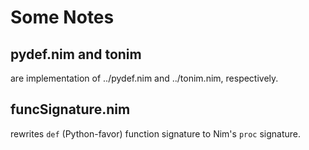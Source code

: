 # Some Notes

## pydef.nim and tonim
are implementation of ../pydef.nim and ../tonim.nim, respectively.

## funcSignature.nim
rewrites `def` (Python-favor) function signature to Nim's `proc` signature.

